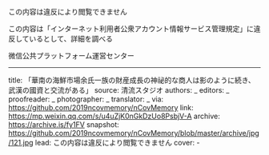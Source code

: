 この内容は違反により閲覧できません

この内容は「インターネット利用者公衆アカウント情報サービス管理規定」に違反しているとして、詳細を調べる

微信公共プラットフォーム運営センター


-------------
title: 「華南の海鮮市場余氏一族の財産成長の神祕的な商人は影のように続き、武漢の國資と交流がある」
source: 清流スタジオ
authors: _
editors: _
proofreader: _
photographer: _
translator: _
via: https://github.com/2019ncovmemory/nCovMemory
link: https://mp.weixin.qq.com/s/u4uZjK0nGkDzUo8PsbjV-A
archive: https://archive.is/fy1FV
snapshot: https://github.com/2019ncovmemory/nCovMemory/blob/master/archive/jpg/121.jpg
lead: この内容は違反により閲覧できません
cover: -
